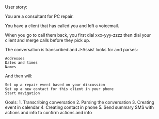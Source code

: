 User story:

You are a consultant for PC repair.

You have a client that has called you and left a voicemail.

When you go to call them back, you first dial xxx-yyy-zzzz then dial your client and merge calls before they pick up.

The conversation is transcribed and J-Assist looks for and parses:

	Addresses
	Dates and times
	Names
	
And then will:

	Set up a repair event based on your discussion
	Set up a new contact for this client in your phone
	Start navigation
	


Goals:
	1. Transcribing conversation
	2. Parsing the conversation
	3. Creating event in calendar
	4. Creating contact in phone
	5. Send summary SMS with actions and info to confirm actions and info